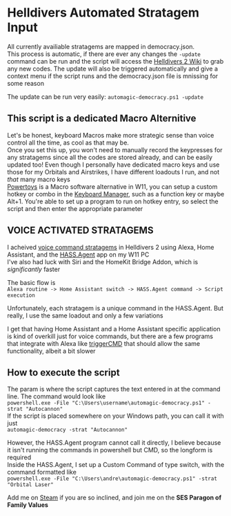 # Helldivers Automated Stratagem Input  

All currently availiable stratagems are mapped in democracy.json.  
This process is automatic, if there are ever any changes the `-update` command can be run and the script will access the [Helldivers 2 Wiki](https://helldivers.fandom.com/wiki/Stratagem_Codes_(Helldivers_2)) to grab any new codes. The update will also be triggered automatically and give a context menu if the script runs and the democracy.json file is mnissing for some reason  

The update can be run very easily: 
`automagic-democracy.ps1 -update`  

  
## This script is a dedicated Macro Alternitive
Let's be honest, keyboard Macros make more strategic sense than voice control all the time, as cool as that may be.  
Once you set this up, you won't need to manually record the keypresses for any stratagems since all the codes are stored already, and can be easily updated too! Even though I personally have dedicated macro keys and use those for my Orbitals and Airstrikes, I have different loadouts I run, and not *that* many macro keys  
[Powertoys](https://learn.microsoft.com/en-us/windows/powertoys/install) is a Macro software alternative in W11, you can setup a custom hotkey or combo in the [Keyboard Manager](https://learn.microsoft.com/en-us/windows/powertoys/keyboard-manager), such as a function key or maybe Alt+1. You're able to set up a program to run on hotkey entry, so select the script and then enter the appropriate parameter

## VOICE ACTIVATED STRATAGEMS
I acheived [voice command stratagems](https://www.youtube.com/watch?v=x0HwI6L7jYI) in Helldivers 2 using Alexa, Home Assistant, and the [HASS.Agent](https://github.com/LAB02-Research/HASS.Agent) app on my W11 PC  
I've also had luck with Siri and the HomeKit Bridge Addon, which is _significantly_ faster  

The basic flow is  
`Alexa routine -> Home Assistant switch -> HASS.Agent command -> Script execution`  

Unfortunately, each stratagem is a unique command in the HASS.Agent. But really, I use the same loadout and only a few variations  

I get that having Home Assistant and a Home Assistant specific application is kind of overkill just for voice commands, but there are a few programs that integrate with Alexa like [triggerCMD](https://www.triggercmd.com/en/) that should allow the same functionality, albeit a bit slower  
 

## How to execute the script
The param is where the script captures the text entered in at the command line. The command would look like  
    `powershell.exe -File "C:\Users\username\automagic-democracy.ps1" -strat "Autocannon"`  
If the script is placed somewhere on your Windows path, you can call it with just  
    `automagic-democracy -strat "Autocannon"`  

However, the HASS.Agent program cannot call it directly, I believe because it isn't running the commands in powershell but CMD,  so the longform is required  
Inside the HASS.Agent, I set up a Custom Command of type switch, with the command formatted like  
    `powershell.exe -File "C:\Users\andre\automagic-democracy.ps1" -strat "Orbital Laser"`



Add me on [Steam](https://steamcommunity.com/id/BroManDudeGuyPhD/) if you are so inclined, and join me on the **SES Paragon of Family Values**

